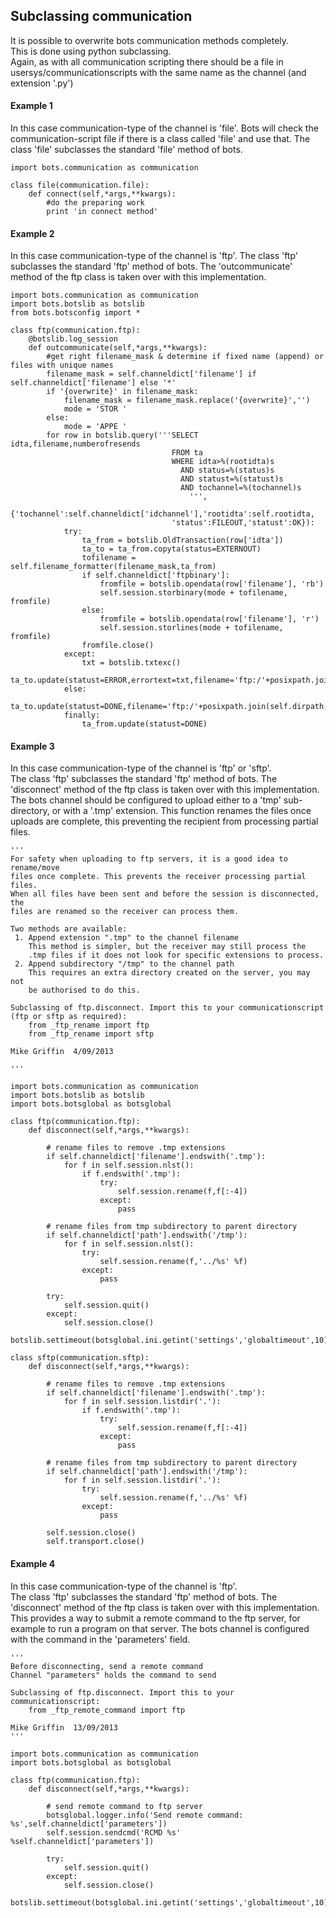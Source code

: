 ## Subclassing communication

It is possible to overwrite bots communication methods completely.  
This is done using python subclassing.  
Again, as with all communication scripting there should be a file in
usersys/communicationscripts with the same name as the channel (and
extension '.py')

#### Example 1

In this case communication-type of the channel is 'file'. Bots will
check the communication-script file if there is a class called 'file'
and use that.
 The class 'file' subclasses the standard 'file' method of bots.

    import bots.communication as communication

    class file(communication.file):
        def connect(self,*args,**kwargs):
            #do the preparing work
            print 'in connect method'

#### Example 2

In this case communication-type of the channel is 'ftp'.
 The class 'ftp' subclasses the standard 'ftp' method of bots. The
'outcommunicate' method of the ftp class is taken over with this
implementation.

    import bots.communication as communication
    import bots.botslib as botslib
    from bots.botsconfig import *

    class ftp(communication.ftp):
        @botslib.log_session
        def outcommunicate(self,*args,**kwargs):
            #get right filename_mask & determine if fixed name (append) or files with unique names
            filename_mask = self.channeldict['filename'] if self.channeldict['filename'] else '*'
            if '{overwrite}' in filename_mask:
                filename_mask = filename_mask.replace('{overwrite}','')
                mode = 'STOR '
            else:
                mode = 'APPE '
            for row in botslib.query('''SELECT idta,filename,numberofresends
                                        FROM ta
                                        WHERE idta>%(rootidta)s
                                          AND status=%(status)s
                                          AND statust=%(statust)s
                                          AND tochannel=%(tochannel)s
                                            ''',
                                        {'tochannel':self.channeldict['idchannel'],'rootidta':self.rootidta,
                                        'status':FILEOUT,'statust':OK}):
                try:
                    ta_from = botslib.OldTransaction(row['idta'])
                    ta_to = ta_from.copyta(status=EXTERNOUT)
                    tofilename = self.filename_formatter(filename_mask,ta_from)
                    if self.channeldict['ftpbinary']:
                        fromfile = botslib.opendata(row['filename'], 'rb')
                        self.session.storbinary(mode + tofilename, fromfile)
                    else:
                        fromfile = botslib.opendata(row['filename'], 'r')
                        self.session.storlines(mode + tofilename, fromfile)
                    fromfile.close()
                except:
                    txt = botslib.txtexc()
                    ta_to.update(statust=ERROR,errortext=txt,filename='ftp:/'+posixpath.join(self.dirpath,tofilename),numberofresends=row['numberofresends']+1)
                else:
                    ta_to.update(statust=DONE,filename='ftp:/'+posixpath.join(self.dirpath,tofilename),numberofresends=row['numberofresends']+1)
                finally:
                    ta_from.update(statust=DONE)

#### Example 3

In this case communication-type of the channel is 'ftp' or 'sftp'.  
The class 'ftp' subclasses the standard 'ftp' method of bots. The
'disconnect' method of the ftp class is taken over with this
implementation. The bots channel should be configured to upload either
to a 'tmp' sub-directory, or with a '.tmp' extension. This function
renames the files once uploads are complete, this preventing the
recipient from processing partial files.

    '''
    For safety when uploading to ftp servers, it is a good idea to rename/move
    files once complete. This prevents the receiver processing partial files.
    When all files have been sent and before the session is disconnected, the
    files are renamed so the receiver can process them.

    Two methods are available:
     1. Append extension ".tmp" to the channel filename
        This method is simpler, but the receiver may still process the
        .tmp files if it does not look for specific extensions to process.
     2. Append subdirectory "/tmp" to the channel path
        This requires an extra directory created on the server, you may not
        be authorised to do this.

    Subclassing of ftp.disconnect. Import this to your communicationscript (ftp or sftp as required):
        from _ftp_rename import ftp
        from _ftp_rename import sftp

    Mike Griffin  4/09/2013

    '''

    import bots.communication as communication
    import bots.botslib as botslib
    import bots.botsglobal as botsglobal

    class ftp(communication.ftp):
        def disconnect(self,*args,**kwargs):

            # rename files to remove .tmp extensions
            if self.channeldict['filename'].endswith('.tmp'):
                for f in self.session.nlst():
                    if f.endswith('.tmp'):
                        try:
                            self.session.rename(f,f[:-4])
                        except:
                            pass

            # rename files from tmp subdirectory to parent directory
            if self.channeldict['path'].endswith('/tmp'):
                for f in self.session.nlst():
                    try:
                        self.session.rename(f,'../%s' %f)
                    except:
                        pass

            try:
                self.session.quit()
            except:
                self.session.close()
            botslib.settimeout(botsglobal.ini.getint('settings','globaltimeout',10))

    class sftp(communication.sftp):
        def disconnect(self,*args,**kwargs):

            # rename files to remove .tmp extensions
            if self.channeldict['filename'].endswith('.tmp'):
                for f in self.session.listdir('.'):
                    if f.endswith('.tmp'):
                        try:
                            self.session.rename(f,f[:-4])
                        except:
                            pass

            # rename files from tmp subdirectory to parent directory
            if self.channeldict['path'].endswith('/tmp'):
                for f in self.session.listdir('.'):
                    try:
                        self.session.rename(f,'../%s' %f)
                    except:
                        pass

            self.session.close()
            self.transport.close()

#### Example 4

In this case communication-type of the channel is 'ftp'.  
The class 'ftp' subclasses the standard 'ftp' method of bots. The
'disconnect' method of the ftp class is taken over with this
implementation. This provides a way to submit a remote command to the
ftp server, for example to run a program on that server. The bots
channel is configured with the command in the 'parameters' field.

    '''
    Before disconnecting, send a remote command
    Channel "parameters" holds the command to send

    Subclassing of ftp.disconnect. Import this to your communicationscript:
        from _ftp_remote_command import ftp

    Mike Griffin  13/09/2013
    '''

    import bots.communication as communication
    import bots.botsglobal as botsglobal

    class ftp(communication.ftp):
        def disconnect(self,*args,**kwargs):

            # send remote command to ftp server
            botsglobal.logger.info('Send remote command: %s',self.channeldict['parameters'])
            self.session.sendcmd('RCMD %s' %self.channeldict['parameters'])

            try:
                self.session.quit()
            except:
                self.session.close()
            botslib.settimeout(botsglobal.ini.getint('settings','globaltimeout',10))
